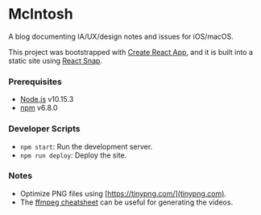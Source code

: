 # McIntosh

A blog documenting IA/UX/design notes and issues for iOS/macOS.

This project was bootstrapped with [Create React App](https://github.com/facebook/create-react-app), and it is
built into a static site using [React Snap](https://github.com/stereobooster/react-snap).

### Prerequisites

- [Node.js](https://nodejs.org/en/) v10.15.3
- [npm](https://www.npmjs.com/) v6.8.0

### Developer Scripts

- `npm start`: Run the development server.
- `npm run deploy`: Deploy the site.

### Notes

- Optimize PNG files using [https://tinypng.com/](tinypng.com).
- The [ffmpeg cheatsheet](https://github.com/jamesplease/ffmpeg-cheatsheet) can be useful for generating the videos.
